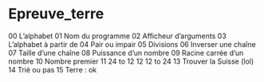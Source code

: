# Epreuve_terre
00 L’alphabet
01 Nom du programme
02 Afficheur d’arguments
03 L’alphabet à partir de
04 Pair ou impair
05 Divisions
06 Inverser une chaîne
07 Taille d’une chaîne
08 Puissance d’un nombre
09 Racine carrée d’un nombre
10 Nombre premier
11 24 to 12
12 12 to 24
13 Trouver la Suisse (lol)
14 Trié ou pas
15 Terre : ok
